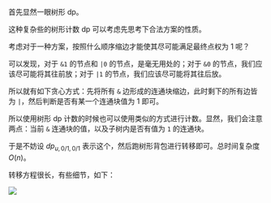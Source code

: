 首先显然一眼树形 dp。

这种复杂些的树形计数 dp 可以考虑先思考下合法方案的性质。

考虑对于一种方案，按照什么顺序缩边才能使其尽可能满足最终点权为 $1$ 呢？

可以发现，对于 `&1` 的节点和 `|0` 的节点，是毫无用处的；对于 `&0` 的节点，我们应该尽可能将其往前放；对于 `|1` 的节点，我们应该尽可能将其往后放。

所以就有如下贪心方式：先将所有 `&` 边形成的连通块缩边，此时剩下的所有边皆为 `|`，然后判断是否有某一个连通块值为 $1$ 即可。

所以使用树形 dp 计数的时候也可以使用类似的方式进行计数。显然，我们会注意两点：当前 `&` 连通块的值，以及子树内是否有值为 `1` 的连通块。

于是不妨设 $dp_{u,0/1,0/1}$ 表示这个，然后跑树形背包进行转移即可。总时间复杂度 $O(n)$。

转移方程很长，有些细节，如下：

![](https://cdn.luogu.com.cn/upload/image_hosting/x32tjjg4.png)